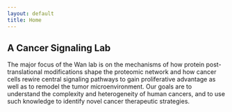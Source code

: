 ```yaml
---
layout: default
title: Home
---
```


##  A Cancer Signaling Lab

The major focus of the Wan lab is on the mechanisms of how protein post-translational modifications shape the proteomic network and how cancer cells rewire central signaling pathways to gain proliferative advantage as well as to remodel the tumor microenvironment. Our goals are to understand the complexity and heterogeneity of human cancers, and to use such knowledge to identify novel cancer therapeutic strategies.
